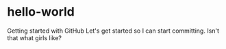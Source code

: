 # hello-world
Getting started with GitHub
Let's get started so I can start committing. Isn't that what girls like?
